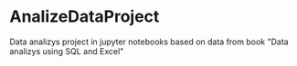 # AnalizeDataProject
Data analizys project in jupyter notebooks based on data from book "Data analizys using SQL and Excel"
